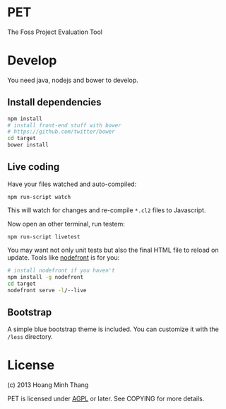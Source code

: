 PET
================
The Foss Project Evaluation Tool

Develop
=======

You need java, nodejs and bower to develop.

Install dependencies
--------------------
```bash
npm install
# install front-end stuff with bower
# https://github.com/twitter/bower
cd target
bower install
```

Live coding
-----------

Have your files watched and auto-compiled:
```
npm run-script watch
```
This will watch for changes and re-compile `*.cl2` files to Javascript.

Now open an other terminal, run testem:
```
npm run-script livetest
```

You may want not only unit tests but also the final HTML file to reload on
 update. Tools like [nodefront](http://karthikv.github.io/nodefront/) is for you:

```bash
# install nodefront if you haven't
npm install -g nodefront
cd target
nodefront serve -l/--live
```

Bootstrap
---------
A simple blue bootstrap theme is included. You can customize it with the `/less` directory.

License
=======

(c) 2013 Hoang Minh Thang

PET is licensed under [AGPL](http://www.gnu.org/licenses/agpl.html) or later. See COPYING for more details.
